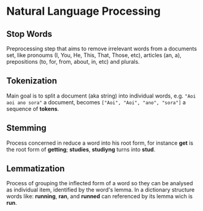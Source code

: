 # Natural Language Processing 

## Stop Words
Preprocessing step that aims to remove irrelevant words from
a documents set, like pronoums (I, You, He, This, That, Those, etc),
articles (an, a), prepositions (to, for, from, about, in, etc) and
plurals.

## Tokenization
Main goal is to split a document (aka string) into individual words,
e.g. `"Aoi aoi ano sora"` a document, becomes `["Aoi", "Aoi", "ano", "sora"]`
a sequence of **tokens**.

## Stemming
Process concerned in reduce a word into his root form, for instance 
**get** is the root form of **getting**; **studies**, **studiyng** turns
into **stud**.

## Lemmatization
Process of grouping the inflected form of a word so they can be analysed
as individual item, identified by the word's lemma. In a dictionary structure
words like: **running**, **ran**, and **runned** can referenced by its lemma
wich is **run**.
